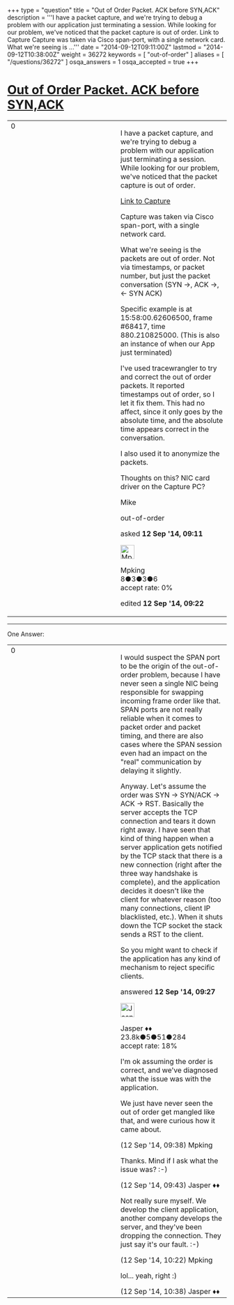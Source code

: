 +++
type = "question"
title = "Out of Order Packet.  ACK before SYN,ACK"
description = '''I have a packet capture, and we&#x27;re trying to debug a problem with our application just terminating a session. While looking for our problem, we&#x27;ve noticed that the packet capture is out of order. Link to Capture Capture was taken via Cisco span-port, with a single network card. What we&#x27;re seeing is ...'''
date = "2014-09-12T09:11:00Z"
lastmod = "2014-09-12T10:38:00Z"
weight = 36272
keywords = [ "out-of-order" ]
aliases = [ "/questions/36272" ]
osqa_answers = 1
osqa_accepted = true
+++

<div class="headNormal">

# [Out of Order Packet. ACK before SYN,ACK](/questions/36272/out-of-order-packet-ack-before-synack)

</div>

<div id="main-body">

<div id="askform">

<table id="question-table" style="width:100%;"><colgroup><col style="width: 50%" /><col style="width: 50%" /></colgroup><tbody><tr class="odd"><td style="width: 30px; vertical-align: top"><div class="vote-buttons"><span id="post-36272-upvote" class="ajax-command post-vote up" rel="nofollow" title="I like this post (click again to cancel)"> </span><div id="post-36272-score" class="post-score" title="current number of votes">0</div><span id="post-36272-downvote" class="ajax-command post-vote down" rel="nofollow" title="I dont like this post (click again to cancel)"> </span> <span id="favorite-mark" class="ajax-command favorite-mark" rel="nofollow" title="mark/unmark this question as favorite (click again to cancel)"> </span><div id="favorite-count" class="favorite-count"></div></div></td><td><div id="item-right"><div class="question-body"><p>I have a packet capture, and we're trying to debug a problem with our application just terminating a session. While looking for our problem, we've noticed that the packet capture is out of order.</p><p><a href="https://drive.google.com/file/d/0B2XDbKlbTzlqVFFFOV9BeHkzYmM/edit?usp=sharing">Link to Capture</a></p><p>Capture was taken via Cisco span-port, with a single network card.</p><p>What we're seeing is the packets are out of order. Not via timestamps, or packet number, but just the packet conversation (SYN -&gt;, ACK -&gt;, &lt;- SYN ACK)</p><p>Specific example is at 15:58:00.62606500, frame #68417, time 880.210825000. (This is also an instance of when our App just terminated)</p><p>I've used tracewrangler to try and correct the out of order packets. It reported timestamps out of order, so I let it fix them. This had no affect, since it only goes by the absolute time, and the absolute time appears correct in the conversation.</p><p>I also used it to anonymize the packets.</p><p>Thoughts on this? NIC card driver on the Capture PC?</p><p>Mike</p></div><div id="question-tags" class="tags-container tags"><span class="post-tag tag-link-out-of-order" rel="tag" title="see questions tagged &#39;out-of-order&#39;">out-of-order</span></div><div id="question-controls" class="post-controls"></div><div class="post-update-info-container"><div class="post-update-info post-update-info-user"><p>asked <strong>12 Sep '14, 09:11</strong></p><img src="https://secure.gravatar.com/avatar/d87d2173daa97e7292d8c556d8fafb8d?s=32&amp;d=identicon&amp;r=g" class="gravatar" width="32" height="32" alt="Mpking&#39;s gravatar image" /><p><span>Mpking</span><br />
<span class="score" title="8 reputation points">8</span><span title="3 badges"><span class="badge1">●</span><span class="badgecount">3</span></span><span title="3 badges"><span class="silver">●</span><span class="badgecount">3</span></span><span title="6 badges"><span class="bronze">●</span><span class="badgecount">6</span></span><br />
<span class="accept_rate" title="Rate of the user&#39;s accepted answers">accept rate:</span> <span title="Mpking has no accepted answers">0%</span></p></div><div class="post-update-info post-update-info-edited"><p><span> edited <strong>12 Sep '14, 09:22</strong> </span></p></div></div><div id="comments-container-36272" class="comments-container"></div><div id="comment-tools-36272" class="comment-tools"></div><div class="clear"></div><div id="comment-36272-form-container" class="comment-form-container"></div><div class="clear"></div></div></td></tr></tbody></table>

------------------------------------------------------------------------

<div class="tabBar">

<span id="sort-top"></span>

<div class="headQuestions">

One Answer:

</div>

</div>

<span id="36274"></span>

<div id="answer-container-36274" class="answer accepted-answer">

<table style="width:100%;"><colgroup><col style="width: 50%" /><col style="width: 50%" /></colgroup><tbody><tr class="odd"><td style="width: 30px; vertical-align: top"><div class="vote-buttons"><span id="post-36274-upvote" class="ajax-command post-vote up" rel="nofollow" title="I like this post (click again to cancel)"> </span><div id="post-36274-score" class="post-score" title="current number of votes">0</div><span id="post-36274-downvote" class="ajax-command post-vote down" rel="nofollow" title="I dont like this post (click again to cancel)"> </span> <span class="accept-answer on" rel="nofollow" title="Mpking has selected this answer as the correct answer"> </span></div></td><td><div class="item-right"><div class="answer-body"><p>I would suspect the SPAN port to be the origin of the out-of-order problem, because I have never seen a single NIC being responsible for swapping incoming frame order like that. SPAN ports are not really reliable when it comes to packet order and packet timing, and there are also cases where the SPAN session even had an impact on the "real" communication by delaying it slightly.</p><p>Anyway. Let's assume the order was SYN -&gt; SYN/ACK -&gt; ACK -&gt; RST. Basically the server accepts the TCP connection and tears it down right away. I have seen that kind of thing happen when a server application gets notified by the TCP stack that there is a new connection (right after the three way handshake is complete), and the application decides it doesn't like the client for whatever reason (too many connections, client IP blacklisted, etc.). When it shuts down the TCP socket the stack sends a RST to the client.</p><p>So you might want to check if the application has any kind of mechanism to reject specific clients.</p></div><div class="answer-controls post-controls"></div><div class="post-update-info-container"><div class="post-update-info post-update-info-user"><p>answered <strong>12 Sep '14, 09:27</strong></p><img src="https://secure.gravatar.com/avatar/c578ba2967741f25aebd6afef702f432?s=32&amp;d=identicon&amp;r=g" class="gravatar" width="32" height="32" alt="Jasper&#39;s gravatar image" /><p><span>Jasper ♦♦</span><br />
<span class="score" title="23806 reputation points"><span>23.8k</span></span><span title="5 badges"><span class="badge1">●</span><span class="badgecount">5</span></span><span title="51 badges"><span class="silver">●</span><span class="badgecount">51</span></span><span title="284 badges"><span class="bronze">●</span><span class="badgecount">284</span></span><br />
<span class="accept_rate" title="Rate of the user&#39;s accepted answers">accept rate:</span> <span title="Jasper has 263 accepted answers">18%</span></p></div></div><div id="comments-container-36274" class="comments-container"><span id="36275"></span><div id="comment-36275" class="comment"><div id="post-36275-score" class="comment-score"></div><div class="comment-text"><p>I'm ok assuming the order is correct, and we've diagnosed what the issue was with the application.</p><p>We just have never seen the out of order get mangled like that, and were curious how it came about.</p></div><div id="comment-36275-info" class="comment-info"><span class="comment-age">(12 Sep '14, 09:38)</span> <span class="comment-user userinfo">Mpking</span></div></div><span id="36276"></span><div id="comment-36276" class="comment"><div id="post-36276-score" class="comment-score"></div><div class="comment-text"><p>Thanks. Mind if I ask what the issue was? :-)</p></div><div id="comment-36276-info" class="comment-info"><span class="comment-age">(12 Sep '14, 09:43)</span> <span class="comment-user userinfo">Jasper ♦♦</span></div></div><span id="36277"></span><div id="comment-36277" class="comment"><div id="post-36277-score" class="comment-score"></div><div class="comment-text"><p>Not really sure myself. We develop the client application, another company develops the server, and they've been dropping the connection. They just say it's our fault. :-)</p></div><div id="comment-36277-info" class="comment-info"><span class="comment-age">(12 Sep '14, 10:22)</span> <span class="comment-user userinfo">Mpking</span></div></div><span id="36278"></span><div id="comment-36278" class="comment"><div id="post-36278-score" class="comment-score"></div><div class="comment-text"><p>lol... yeah, right :)</p></div><div id="comment-36278-info" class="comment-info"><span class="comment-age">(12 Sep '14, 10:38)</span> <span class="comment-user userinfo">Jasper ♦♦</span></div></div></div><div id="comment-tools-36274" class="comment-tools"></div><div class="clear"></div><div id="comment-36274-form-container" class="comment-form-container"></div><div class="clear"></div></div></td></tr></tbody></table>

</div>

<div class="paginator-container-left">

</div>

</div>

</div>


